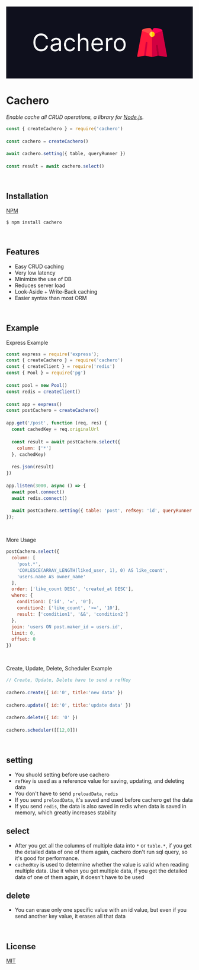 ![Cachero Logo](cachero.png "Cachero Logo")

# Cachero

*Enable cache all CRUD operations, a library for [Node.js](http://nodejs.org).*


```js
const { createCachero } = require('cachero')

const cachero = createCachero()

await cachero.setting({ table, queryRunner })

const result = await cachero.select()
```

<br>

## Installation

[NPM](https://www.npmjs.com/package/cachero)

```console
$ npm install cachero
```

<br>

## Features

  * Easy CRUD caching
  * Very low latency
  * Minimize the use of DB
  * Reduces server load
  * Look-Aside + Write-Back caching
  * Easier syntax than most ORM

<br>

## Example
Express Example
```js
const express = require('express');
const { createCachero } = require('cachero')
const { createClient } = require('redis')
const { Pool } = require('pg')

const pool = new Pool()
const redis = createClient()

const app = express()
const postCachero = createCachero()

app.get('/post', function (req, res) {
  const cachedKey = req.originalUrl

  const result = await postCachero.select({ 
    column: ['*']
  }, cachedKey)

  res.json(result)
})

app.listen(3000, async () => {
  await pool.connect()
  await redis.connect()

  await postCachero.setting({ table: 'post', refKey: 'id', queryRunner: pool, redis })
});
```

<br/>

More Usage
```js
postCachero.select({
  column: [
    'post.*',
    'COALESCE(ARRAY_LENGTH(liked_user, 1), 0) AS like_count',
    'users.name AS owner_name'
  ],
  order: ['like_count DESC', 'created_at DESC'],
  where: {
    condition1: ['id', '=', '0'],
    condition2: ['like_count', '>=', '10'],
    result: ['condition1', '&&', 'condition2']
  },
  join: 'users ON post.maker_id = users.id',
  limit: 0,
  offset: 0
})
```

<br/>

Create, Update, Delete, Scheduler Example
```js
// Create, Update, Delete have to send a refKey

cachero.create({ id:'0', title:'new data' })

cachero.update({ id:'0', title:'update data' })

cachero.delete({ id: '0' })

cachero.scheduler([[12,0]])
```

<br>

## setting
- You shuold setting before use cachero
- `refKey` is used as a reference value for saving, updating, and deleting data
- You don't have to send `preloadData`, `redis`
- If you send `preloadData`, it's saved and used before cachero get the data
- If you send `redis`, the data is also saved in redis 
  when data is saved in memory, which greatly increases stability

## select
- After you get all the columns of multiple data into `*` or `table.*`, 
  if you get the detailed data of one of them again, 
  cachero don't run sql query, so it's good for performance.
- `cachedKey` is used to determine whether the value is valid when reading multiple data. 
  Use it when you get multiple data, if you get the detailed data of one of them again, it doesn't have to be used

## delete
- You can erase only one specific value with an id value, 
  but even if you send another key value, it erases all that data

<br>

## License

  [MIT](LICENSE)